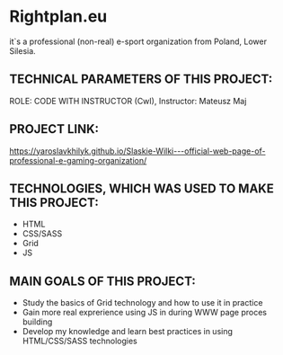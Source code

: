 # Rightplan.eu
it`s a professional (non-real) e-sport organization from Poland, Lower Silesia.

## TECHNICAL PARAMETERS OF THIS PROJECT:
ROLE: CODE WITH INSTRUCTOR (CwI), Instructor: Mateusz Maj

## PROJECT LINK: 
https://yaroslavkhilyk.github.io/Slaskie-Wilki---official-web-page-of-professional-e-gaming-organization/

## TECHNOLOGIES, WHICH WAS USED TO MAKE THIS PROJECT:
- HTML
- CSS/SASS
- Grid
- JS

## MAIN GOALS OF THIS PROJECT:
- Study the basics of Grid technology and how to use it in practice
- Gain more real exprerience using JS in during WWW page proces building
- Develop my knowledge and learn best practices in using HTML/CSS/SASS technologies
